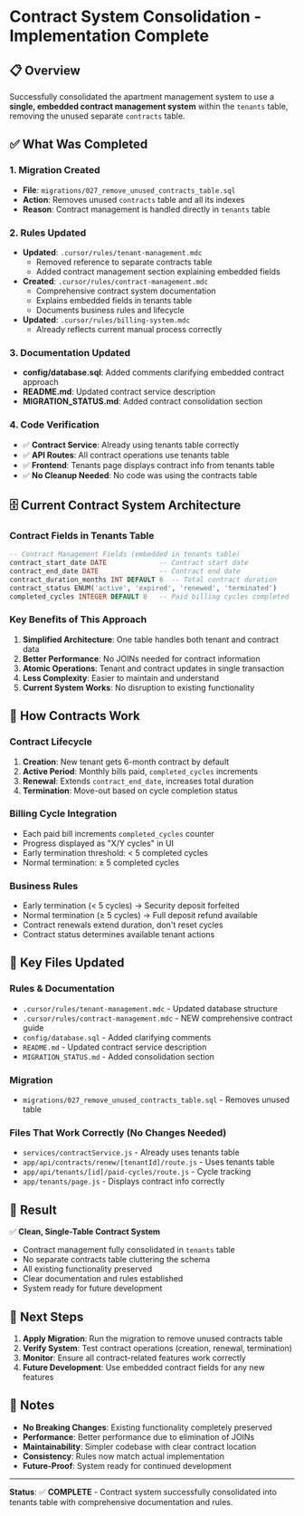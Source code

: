 # Contract System Consolidation - Implementation Complete

## 📋 Overview
Successfully consolidated the apartment management system to use a **single, embedded contract management system** within the `tenants` table, removing the unused separate `contracts` table.

## ✅ What Was Completed

### 1. **Migration Created**
- **File**: `migrations/027_remove_unused_contracts_table.sql`
- **Action**: Removes unused `contracts` table and all its indexes
- **Reason**: Contract management is handled directly in `tenants` table

### 2. **Rules Updated**
- **Updated**: `.cursor/rules/tenant-management.mdc`
  - Removed reference to separate contracts table
  - Added contract management section explaining embedded fields
- **Created**: `.cursor/rules/contract-management.mdc`
  - Comprehensive contract system documentation
  - Explains embedded fields in tenants table
  - Documents business rules and lifecycle
- **Updated**: `.cursor/rules/billing-system.mdc` 
  - Already reflects current manual process correctly

### 3. **Documentation Updated**
- **config/database.sql**: Added comments clarifying embedded contract approach
- **README.md**: Updated contract service description
- **MIGRATION_STATUS.md**: Added contract consolidation section

### 4. **Code Verification**
- ✅ **Contract Service**: Already using tenants table correctly
- ✅ **API Routes**: All contract operations use tenants table
- ✅ **Frontend**: Tenants page displays contract info from tenants table
- ✅ **No Cleanup Needed**: No code was using the contracts table

## 🗄️ Current Contract System Architecture

### **Contract Fields in Tenants Table**
```sql
-- Contract Management Fields (embedded in tenants table)
contract_start_date DATE             -- Contract start date
contract_end_date DATE               -- Contract end date  
contract_duration_months INT DEFAULT 6  -- Total contract duration
contract_status ENUM('active', 'expired', 'renewed', 'terminated')
completed_cycles INTEGER DEFAULT 0   -- Paid billing cycles completed
```

### **Key Benefits of This Approach**
1. **Simplified Architecture**: One table handles both tenant and contract data
2. **Better Performance**: No JOINs needed for contract information
3. **Atomic Operations**: Tenant and contract updates in single transaction
4. **Less Complexity**: Easier to maintain and understand
5. **Current System Works**: No disruption to existing functionality

## 🔄 How Contracts Work

### **Contract Lifecycle**
1. **Creation**: New tenant gets 6-month contract by default
2. **Active Period**: Monthly bills paid, `completed_cycles` increments
3. **Renewal**: Extends `contract_end_date`, increases total duration
4. **Termination**: Move-out based on cycle completion status

### **Billing Cycle Integration**
- Each paid bill increments `completed_cycles` counter
- Progress displayed as "X/Y cycles" in UI
- Early termination threshold: < 5 completed cycles
- Normal termination: ≥ 5 completed cycles

### **Business Rules**
- Early termination (< 5 cycles) → Security deposit forfeited
- Normal termination (≥ 5 cycles) → Full deposit refund available
- Contract renewals extend duration, don't reset cycles
- Contract status determines available tenant actions

## 📁 Key Files Updated

### **Rules & Documentation**
- `.cursor/rules/tenant-management.mdc` - Updated database structure
- `.cursor/rules/contract-management.mdc` - NEW comprehensive contract guide
- `config/database.sql` - Added clarifying comments
- `README.md` - Updated contract service description
- `MIGRATION_STATUS.md` - Added consolidation section

### **Migration**
- `migrations/027_remove_unused_contracts_table.sql` - Removes unused table

### **Files That Work Correctly (No Changes Needed)**
- `services/contractService.js` - Already uses tenants table
- `app/api/contracts/renew/[tenantId]/route.js` - Uses tenants table
- `app/api/tenants/[id]/paid-cycles/route.js` - Cycle tracking
- `app/tenants/page.js` - Displays contract info correctly

## 🎯 Result

✅ **Clean, Single-Table Contract System**
- Contract management fully consolidated in `tenants` table
- No separate contracts table cluttering the schema
- All existing functionality preserved
- Clear documentation and rules established
- System ready for future development

## 🚀 Next Steps

1. **Apply Migration**: Run the migration to remove unused contracts table
2. **Verify System**: Test contract operations (creation, renewal, termination)
3. **Monitor**: Ensure all contract-related features work correctly
4. **Future Development**: Use embedded contract fields for any new features

## 📝 Notes

- **No Breaking Changes**: Existing functionality completely preserved
- **Performance**: Better performance due to elimination of JOINs
- **Maintainability**: Simpler codebase with clear contract location
- **Consistency**: Rules now match actual implementation
- **Future-Proof**: System ready for continued development

---

**Status**: ✅ **COMPLETE** - Contract system successfully consolidated into tenants table with comprehensive documentation and rules. 